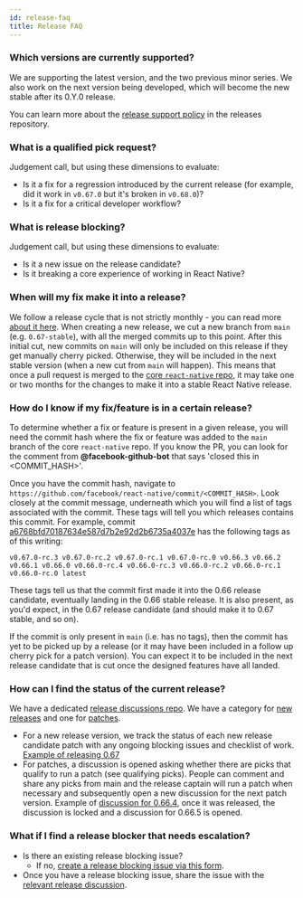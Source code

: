 ```yaml
---
id: release-faq
title: Release FAQ
---
```


### Which versions are currently supported?

We are supporting the latest version, and the two previous minor series. We also work on the next version being developed, which will become the new stable after its 0.Y.0 release.

You can learn more about the [release support policy](https://github.com/reactwg/react-native-releases#releases-support-policy) in the releases repository.

### What is a qualified pick request?

Judgement call, but using these dimensions to evaluate:

- Is it a fix for a regression introduced by the current release (for example, did it work in `v0.67.0` but it's broken in `v0.68.0`)?
- Is it a fix for a critical developer workflow?

### What is release blocking?

Judgement call, but using these dimensions to evaluate:

- Is it a new issue on the release candidate?
- Is it breaking a core experience of working in React Native?

### When will my fix make it into a release?

We follow a release cycle that is not strictly monthly - you can read more [about it here](https://github.com/react-native-community/discussions-and-proposals/issues/17). When creating a new release, we cut a new branch from `main` (e.g. `0.67-stable`), with all the merged commits up to this point. After this initial cut, new commits on `main` will only be included on this release if they get manually cherry picked. Otherwise, they will be included in the next stable version (when a new cut from `main` will happen). This means that once a pull request is merged to the [core `react-native` repo](https://github.com/facebook/react-native), it may take one or two months for the changes to make it into a stable React Native release.

### How do I know if my fix/feature is in a certain release?

To determine whether a fix or feature is present in a given release, you will need the commit hash where the fix or feature was added to the `main` branch of the core `react-native` repo. If you know the PR, you can look for the comment from **@facebook-github-bot** that says 'closed this in <COMMIT_HASH>'.

Once you have the commit hash, navigate to `https://github.com/facebook/react-native/commit/<COMMIT_HASH>`. Look closely at the commit message, underneath which you will find a list of tags associated with the commit.
These tags will tell you which releases contains this commit. For example, commit [a6768bfd70187634e587d7b2e92d2b6735a4037e](https://github.com/facebook/react-native/commit/a6768bfd70187634e587d7b2e92d2b6735a4037e) has the following tags as of this writing:

```plain
v0.67.0-rc.3 v0.67.0-rc.2 v0.67.0-rc.1 v0.67.0-rc.0 v0.66.3 v0.66.2 v0.66.1 v0.66.0 v0.66.0-rc.4 v0.66.0-rc.3 v0.66.0-rc.2 v0.66.0-rc.1 v0.66.0-rc.0 latest
```

These tags tell us that the commit first made it into the 0.66 release candidate, eventually landing in the 0.66 stable release. It is also present, as you'd expect, in the 0.67 release candidate (and should make it to 0.67 stable, and so on).

If the commit is only present in `main` (i.e. has no tags), then the commit has yet to be picked up by a release (or it may have been included in a follow up cherry pick for a patch version). You can expect it to be included in the next release candidate that is cut once the designed features have all landed.

### How can I find the status of the current release?

We have a dedicated [release discussions repo](https://github.com/reactwg/react-native-releases/discussions). We have a category for [new releases](https://github.com/reactwg/react-native-releases/discussions/categories/releases) and one for [patches](https://github.com/reactwg/react-native-releases/discussions/categories/patches).

- For a new release version, we track the status of each new release candidate patch with any ongoing blocking issues and checklist of work. [Example of releasing 0.67](https://github.com/reactwg/react-native-releases/discussions/1)
- For patches, a discussion is opened asking whether there are picks that qualify to run a patch (see qualifying picks). People can comment and share any picks from main and the release captain will run a patch when necessary and subsequently open a new discussion for the next patch version. Example of [discussion for 0.66.4](https://github.com/reactwg/react-native-releases/discussions/6), once it was released, the discussion is locked and a discussion for 0.66.5 is opened.

### What if I find a release blocker that needs escalation?

- Is there an existing release blocking issue?
  - If no, [create a release blocking issue via this form](https://github.com/facebook/react-native/issues/new?assignees=&labels=Needs%3A+Triage+%3Amag%3A%2CType%3A+Upgrade+Issue&template=upgrade-regression-form.yml).
- Once you have a release blocking issue, share the issue with the [relevant release discussion](https://github.com/reactwg/react-native-releases/discussions).
